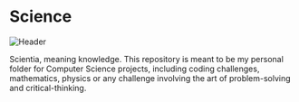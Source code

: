 # Science
![Header](https://media.giphy.com/media/VVgRNcBKp64NO/giphy.gif)

Scientia, meaning knowledge. This repository is meant to be my personal folder for Computer Science projects, including coding challenges, mathematics, physics or any challenge involving the art of problem-solving and critical-thinking. 
